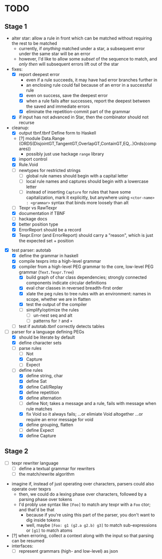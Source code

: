 # TODO

## Stage 1

- alter star: allow a rule in front which can be matched without requiring the rest to be matched
  - currently, if _anything_ matched under a star, a subsequent error under the same star will be an error
  - however, I'd like to allow some _subset_ of the sequence to match, and _only then_ will subsequent errors lift out of the star
- fixes:
  - [x] report deepest error
    - even if a rule succeeds, it may have had error branches further in
    - an enclosing rule could fail because of an error in a successful rule
    - [x] even on success, save the deepest error
    - [x] when a rule fails after successes, report the deepest between the saved and immediate errors
    - [x] eliminate the repetition-commit part of the grammar
  - [x] if input has not advanced in Star, then the combinator should not recurse
- cleanup:
  - [x] output tbnf.tbnf Define form to Haskell
  - [?] module Data.Range (ORDS(DisjointGT,TangentGT,OverlapGT,ContainGT,EQ,..)Ords(compares))
      - possibly just use hackage `range` library
  - [x] import control
  - [x] Rule.Void
  - [ ] newtypes for restricted strings
    - [ ] global rule names should begin with a capital letter
    - [ ] local rule names and captures should begin with a lowercase letter
    - [ ] instead of inserting `Capture` for rules that have some capitalization, mark it explicitly, but anywhere
          using `<ctor-name> : <grammar>` syntax that binds more loosely than alt
  - [ ] Texpr vs RawTexpr
  - [x] documentation if TBNF
  - [ ] hackage docs
  - [x] better position type
  - [x] ErrorReport should be a record
  - [x] Texpr.Error (and ErrorReport) should carry a "reason", which is just the expected set + position
- [x] test parser: autotab
  - [x] define the grammar in haskell
  - [x] compile texprs into a high-level grammar
  - [x] compiler from a high-level PEG grammar to the core, low-level PEG grammar (`Text.Texpr.Tree`)
    - [x] build graph of char class dependencies; strongly connected components indicate circular definitions
    - [x] eval char classes in reversed breadth-first order
    - [x] xlate the peg rules to tree rules with an environment:
          names in scope, whether we are in flatten
    - [x] test the output of the compiler
    - [ ] simplify/optimize the rules
      - [ ] un-nest seq and alt
      - [ ] patterns for `?` and `+`
  - [ ] test if autotab.tbnf correctly detects tables
- [ ] parser for a language defining PEGs
  - [x] should be literate by default
  - [x] define character sets
  - [ ] parse rules
    - [ ] Not
    - [x] Capture
    - [ ] Expect
  - [ ] define rules
    - [x] define string, char
    - [x] define Sat
    - [x] define Call/Replay
    - [x] define repetition
    - [x] define alternation
    - [ ] define Not; takes a message and a rule, fails with message when rule matches
    - [x] fix Void so it always fails; …or elimiate Void altogether …or require an error message for void
    - [x] define grouping, flatten
    - [ ] define Expect
    - [x] define Capture

## Stage 2

- [ ] texpr rewriter language
  - [ ] define a textual grammar for rewriters
  - [ ] the match/rewrite algorithm
- imagine if, instead of just operating over characters, parsers could also operate over texprs
  - then, we could do a lexing phase over characters, followed by a parsing phase over tokens
  - I'd probly use syntax like `[Foo]` to match any texpr with a `Foo` ctor; and that'd be that
    - because if you're using this part of the parser, you don't want to dig inside tokens
    - well, maybe `[Foo: g1 (g2.a g2.b) g3]` to match sub-expressions or `[g1]` to match atoms
- [?] when erroring, collect a context along with the input so that parsing can be resumed
- interfaces:
  - [ ] represent grammars (high- and low-level) as json
